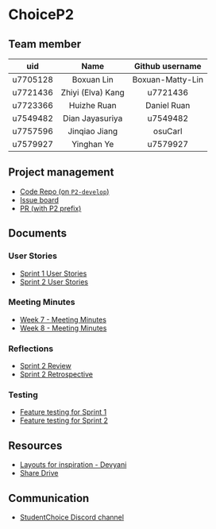 # ChoiceP2

## Team member

|   uid   |       Name       | Github username |
| :------: | :---------------: | :--------------: |
| u7705128 |    Boxuan Lin    | Boxuan-Matty-Lin |
| u7721436 | Zhiyi (Elva) Kang |     u7721436     |
| u7723366 |    Huizhe Ruan    |   Daniel Ruan   |
| u7549482 |  Dian Jayasuriya  |     u7549482     |
| u7757596 |   Jinqiao Jiang   |     osuCarl     |
| u7579927 |    Yinghan Ye    |     u7579927     |

## Project management

- [Code Repo (on `P2-develop`)](https://github.com/StudentsChoiceProject/StudentsChoice/tree/P2-develop)
- [Issue board](https://github.com/orgs/StudentsChoiceProject/projects/8)
- [PR (with P2 prefix)](https://github.com/StudentsChoiceProject/StudentsChoice/pulls?q=in%3A+P2)

## Documents

### User Stories

- [Sprint 1 User Stories](https://github.com/StudentsChoiceProject/ChoiceP2/blob/1badaeb891bbe151fc710a9f625a8a20ed485db0/User%20Stories/Sprint1-User%20Stories.md)
- [Sprint 2 User Stories](https://github.com/StudentsChoiceProject/ChoiceP2/blob/1badaeb891bbe151fc710a9f625a8a20ed485db0/User%20Stories/Sprint2-User%20Stories.md)

### Meeting Minutes

- [Week 7 - Meeting Minutes](https://github.com/StudentsChoiceProject/ChoiceP2/blob/main/Meeting%20Minutes/Week%207%20-%20Meeting%20Minutes.md)
- [Week 8 - Meeting Minutes](https://github.com/StudentsChoiceProject/ChoiceP2/blob/7c359ebe82cb8e1e0c8da00f49474e4760f46824/Meeting%20Minutes/Week%208%20-%20Meeting%20Minutes.md)

### Reflections

- [Sprint 2 Review](https://github.com/StudentsChoiceProject/ChoiceP2/blob/63066123795739f0cf1306e4a96d28a49712b3cf/Reflections/Sprint%202%20Review.md)
- [Sprint 2 Retrospective](https://github.com/StudentsChoiceProject/ChoiceP2/blob/5e484ebcba52297ca1c87187bf6e04da81166b19/Reflections/Sprint%202%20Retro.md)

### Testing

- [Feature testing for Sprint 1](https://docs.google.com/spreadsheets/d/16kJYZZiO2XxfPcMdEJ2YORptlqKRuiYNryE6wokBMP8/edit?gid=0#gid=0)
- [Feature testing for Sprint 2](https://docs.google.com/spreadsheets/d/1BRc4EfhmgJae6mwMEAlTfh3byd775clSk7crf3dDMf4/edit?gid=0#gid=0)

## Resources

- [Layouts for inspiration - Devyani](https://drive.google.com/drive/folders/1cir_6cwSUgdYdwXB8t1ntmZN_rW4NBvE)
- [Share Drive](https://drive.google.com/drive/folders/1PN4l5kdU2rm26aWHcwXG-CnS1zDTeQ1x?usp=drive_link)

## Communication

- [StudentChoice Discord channel](https://discord.com/channels/1247847844896047145/1265284009408200776)
